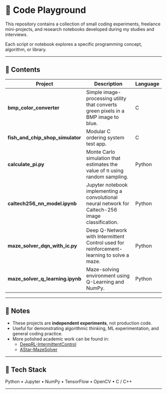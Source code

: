 # 🧩 Code Playground

This repository contains a collection of small coding experiments, freelance mini-projects, and research notebooks developed during my studies and interviews.

Each script or notebook explores a specific programming concept, algorithm, or library.

---

## 📂 Contents

| Project | Description | Language |
|----------|--------------|-----------|
| **bmp_color_converter** | Simple image-processing utility that converts green pixels in a BMP image to blue. | C |
| **fish_and_chip_shop_simulator** | Modular C ordering system test app. | C |
| **calculate_pi.py** | Monte Carlo simulation that estimates the value of π using random sampling. | Python |
| **caltech256_nn_model.ipynb** | Jupyter notebook implementing a convolutional neural network for Caltech-256 image classification. | Python |
| **maze_solver_dqn_with_ic.py** | Deep Q-Network with Intermittent Control used for reinforcement-learning to solve a maze. | Python |
| **maze_solver_q_learning.ipynb** | Maze-solving environment using Q-Learning and NumPy. | Python |

---

## 🧠 Notes
- These projects are **independent experiments**, not production code.  
- Useful for demonstrating algorithmic thinking, ML experimentation, and general coding practice.  
- More polished academic work can be found in:  
  - [DeepRL-IntermittentControl](https://github.com/atomic01/DeepRL-IntermittentControl)  
  - [AStar-MazeSolver](https://github.com/atomic01/AStar-MazeSolver)

---

## 🧰 Tech Stack
Python • Jupyter • NumPy • TensorFlow • OpenCV • C / C++

---
